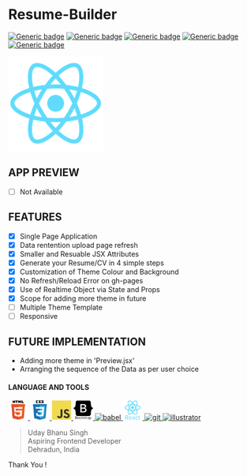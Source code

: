 # Resume-Builder

[![Generic badge](https://img.shields.io/badge/WEBSITE-CLICK%20HERE-1abc9c.svg)](https://sandeep-shaw10.github.io/resume-cv-maker/home)
[![Generic badge](https://img.shields.io/badge/STATUS-ACTIVE-GREEN.svg)](https://sandeep-shaw10.github.io/resume-cv-maker/home)
[![Generic badge](https://img.shields.io/badge/VERSION-v1.0-ffff33.svg)](https://sandeep-shaw10.github.io/resume-cv-maker/home)
[![Generic badge](https://img.shields.io/badge/YEAR-2021-ff3333.svg)](https://sandeep-shaw10.github.io/resume-cv-maker/home)
[![Generic badge](https://img.shields.io/badge/LICENSE-MIT-9933ff.svg)](https://github.com/sandeep-shaw10/resume-cv-maker/blob/master/LICENSE)

![Preview](https://github.com/sandeep-shaw10/resume-cv-maker/blob/master/src/DesignComponent/images/logo192.png)

## APP PREVIEW
- [ ] Not Available

## FEATURES
- [X] Single Page Application
- [X] Data rentention upload page refresh
- [X] Smaller and Resuable JSX Attributes
- [X] Generate your Resume/CV in 4 simple steps
- [X] Customization of Theme Colour and Background
- [X] No Refresh/Reload Error on gh-pages
- [X] Use of Realtime Object via State and Props
- [X] Scope for adding more theme in future
- [ ] Multiple Theme Template
- [ ] Responsive

## FUTURE IMPLEMENTATION
- Adding more theme in 'Preview.jsx'
- Arranging the sequence of the Data as per user choice 


#### LANGUAGE AND TOOLS
<p align="left">
<a href="https://www.w3.org/html/" target="_blank"> <img src="https://raw.githubusercontent.com/devicons/devicon/master/icons/html5/html5-original-wordmark.svg" alt="html5" width="40" height="40"/> </a>
<a href="https://www.w3schools.com/css/" target="_blank"> <img src="https://raw.githubusercontent.com/devicons/devicon/master/icons/css3/css3-original-wordmark.svg" alt="css3" width="40" height="40"/> </a>
<a href="https://developer.mozilla.org/en-US/docs/Web/JavaScript" target="_blank"> <img src="https://raw.githubusercontent.com/devicons/devicon/master/icons/javascript/javascript-original.svg" alt="javascript" width="40" height="40"/> </a>
<a href="https://getbootstrap.com" target="_blank"> <img src="https://raw.githubusercontent.com/devicons/devicon/master/icons/bootstrap/bootstrap-plain-wordmark.svg" alt="bootstrap" width="40" height="40"/> </a>
<a href="https://babeljs.io/" target="_blank"> <img src="https://www.vectorlogo.zone/logos/babeljs/babeljs-icon.svg" alt="babel" width="40" height="40"/> </a> 
<a href="https://reactjs.org/" target="_blank"> <img src="https://raw.githubusercontent.com/devicons/devicon/master/icons/react/react-original-wordmark.svg" alt="react" width="40" height="40"/> </a>
<a href="https://git-scm.com/" target="_blank"> <img src="https://www.vectorlogo.zone/logos/git-scm/git-scm-icon.svg" alt="git" width="40" height="40"/> </a>
<a href="https://www.adobe.com/in/products/illustrator.html" target="_blank"> <img src="https://www.vectorlogo.zone/logos/adobe_illustrator/adobe_illustrator-icon.svg" alt="illustrator" width="40" height="40"/> </a>
</p>



> Uday Bhanu Singh\
> Aspiring Frontend Developer\
> Dehradun, India

Thank You !
